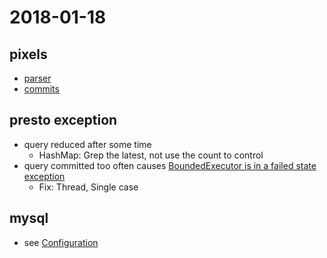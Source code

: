 # 2018-01-18
## pixels
- [parser](https://gitlab.com/dbiir/rainbow-demo/merge_requests/3/diffs?commit_id=b63d6c0bfc361c21a8e01aca9ab6a4d203b6c4b9)
- [commits](https://gitlab.com/dbiir/rainbow-demo/merge_requests/3/commits)

## presto exception
- query reduced after some time
  - HashMap: Grep the latest, not use the count to control
- query committed too often causes [BoundedExecutor is in a failed state exception](https://github.com/prestodb/presto/issues/6262)
  - Fix: Thread, Single case

## mysql
- see [Configuration](https://github.com/taoyouxian/Xspace/blob/master/note/Centos6.4-mysql-installation.md)